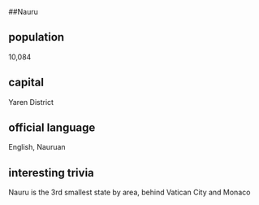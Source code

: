 ##Nauru
## population
10,084

## capital
Yaren District
 
## official language
English, Nauruan

## interesting trivia
Nauru is the 3rd smallest state by area, behind Vatican City and Monaco


